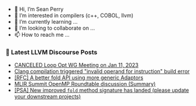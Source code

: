 - 👋 Hi, I’m Sean Perry
- 👀 I’m interested in compilers (c++, COBOL, llvm)
- 🌱 I’m currently learning ...
- 💞️ I’m looking to collaborate on ...
- 📫 How to reach me ...

<!---
s66perry/s66perry is a ✨ special ✨ repository because its `README.md` (this file) appears on your GitHub profile.
You can click the Preview link to take a look at your changes.
--->
### 📕 Latest LLVM Discourse Posts

<!-- DISCOURSE-LLVM:START -->
- [CANCELED Loop Opt WG Meeting on Jan 11, 2023](https://discourse.llvm.org/t/canceled-loop-opt-wg-meeting-on-jan-11-2023/67619#post_1)
- [Clang compilation triggered &quot;invalid operand for instruction&quot; build error](https://discourse.llvm.org/t/clang-compilation-triggered-invalid-operand-for-instruction-build-error/67595#post_5)
- [[RFC] A better fold API using more generic Adaptors](https://discourse.llvm.org/t/rfc-a-better-fold-api-using-more-generic-adaptors/67374#post_9)
- [MLIR Summit OpenMP Roundtable discussion &lpar;Summary&rpar;](https://discourse.llvm.org/t/mlir-summit-openmp-roundtable-discussion-summary/66574#post_11)
- [[PSA] New improved `fold` method signature has landed &lpar;please update your downstream projects&rpar;](https://discourse.llvm.org/t/psa-new-improved-fold-method-signature-has-landed-please-update-your-downstream-projects/67618#post_1)
<!-- DISCOURSE-LLVM:END -->
